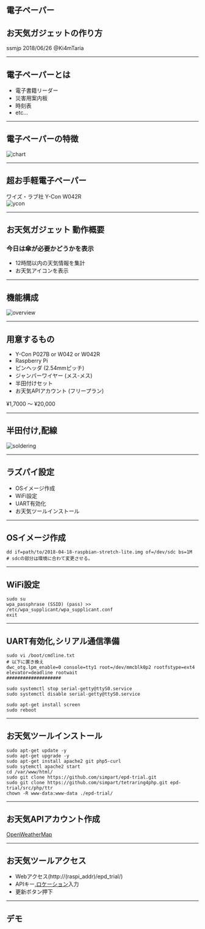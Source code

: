 ## 電子ペーパー
## お天気ガジェットの作り方
ssmjp 2018/06/26 @Ki4mTaria

---

## 電子ペーパーとは
- 電子書籍リーダー
- 災害用案内板
- 時刻表
- etc...

---

## 電子ペーパーの特徴
![chart](https://simpart.github.io/epd-trial/img/epdchart.png)

---

## 超お手軽電子ペーパー
ワイズ・ラブ社 Y-Con W042R<br>
![ycon](https://simpart.github.io/epd-trial/img/epd3.jpg)

---

## お天気ガジェット 動作概要
### 今日は傘が必要かどうかを表示

- 12時間以内の天気情報を集計
- お天気アイコンを表示

---

## 機能構成
![overview](https://simpart.github.io/epd-trial/img/overview.png)

---

## 用意するもの
- Y-Con P027B or W042 or W042R
- Raspberry Pi
- ピンヘッダ (2.54mmピッチ)
- ジャンパーワイヤー (メス-メス)
- 半田付けセット
- お天気APIアカウント (フリープラン)

¥1,7000 〜 ¥20,000

---

## 半田付け,配線
![soldering](https://simpart.github.io/epd-trial/img/YCon-Raspi.png)

---

## ラズパイ設定
- OSイメージ作成
- WiFi設定
- UART有効化
- お天気ツールインストール

---

## OSイメージ作成

```
dd if=path/to/2018-04-18-raspbian-stretch-lite.img of=/dev/sdc bs=1M
# sdcの部分は環境に合わて変更させる。
```

---

## WiFi設定

```
sudo su
wpa_passphrase (SSID) (pass) >> /etc/wpa_supplicant/wpa_supplicant.conf
exit
```
---

## UART有効化,シリアル通信準備
```
sudo vi /boot/cmdline.txt
# 以下に置き換え
dwc_otg.lpm_enable=0 console=tty1 root=/dev/mmcblk0p2 rootfstype=ext4 elevator=deadline rootwait
####################

sudo systemctl stop serial-getty@ttyS0.service
sudo systemctl disable serial-getty@ttyS0.service

sudo apt-get install screen
sudo reboot
```
---

## お天気ツールインストール

```
sudo apt-get update -y
sudo apt-get upgrade -y
sudo apt-get install apache2 git php5-curl
sudo sytemctl apache2 start 
cd /var/www/html/
sudo git clone https://github.com/simpart/epd-trial.git
sudo git clone https://github.com/simpart/tetraring4php.git epd-trial/src/php/ttr
chown -R www-data:www-data ./epd-trial/
```
---

## お天気APIアカウント作成
[OpenWeatherMap](https://openweathermap.org/)

---

## お天気ツールアクセス
- Webアクセス(http://(raspi_addr)/epd_trial/)
- APIキー,[ロケーション](https://openweathermap.org/weathermap?basemap=map&cities=true&layer=temperature&lat=35.6662&lon=139.3726&zoom=7)入力
- 更新ボタン押下

---

## デモ




